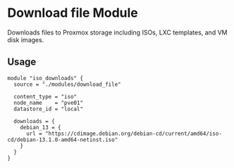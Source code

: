 # Download file Module

Downloads files to Proxmox storage including ISOs, LXC templates, and VM disk images.

## Usage

```hcl
module "iso_downloads" {
  source = "./modules/download_file"

  content_type = "iso"
  node_name    = "pve01"
  datastore_id = "local"

  downloads = {
    debian_13 = {
      url = "https://cdimage.debian.org/debian-cd/current/amd64/iso-cd/debian-13.1.0-amd64-netinst.iso"
    }
  }
}
```

<!-- BEGIN_TF_DOCS -->
<!-- END_TF_DOCS -->
